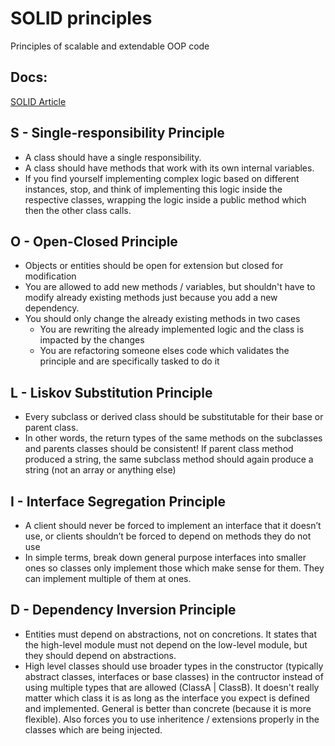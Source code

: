 # SOLID principles
Principles of scalable and extendable OOP code

## Docs:
[SOLID Article](https://www.digitalocean.com/community/conceptual-articles/s-o-l-i-d-the-first-five-principles-of-object-oriented-design#dependency-inversion-principle)

## S - Single-responsibility Principle
- A class should have a single responsibility.
- A class should have methods that work with its own internal variables. 
- If you find yourself implementing complex logic based on different instances, stop, and think of implementing this logic inside the respective classes, wrapping the logic inside a public method which then the other class calls.

## O - Open-Closed Principle
- Objects or entities should be open for extension but closed for modification
- You are allowed to add new methods / variables, but shouldn't have to modify already existing methods just because you add a new dependency.
- You should only change the already existing methods in two cases 
    - You are rewriting the already implemented logic and the class is impacted by the changes
    - You are refactoring someone elses code which validates the principle and are specifically tasked to do it

## L - Liskov Substitution Principle
- Every subclass or derived class should be substitutable for their base or parent class.
- In other words, the return types of the same methods on the subclasses and parents classes should be consistent! If parent class method produced a string, the same subclass method should again produce a string (not an array or anything else)

## I - Interface Segregation Principle
- A client should never be forced to implement an interface that it doesn’t use, or clients shouldn’t be forced to depend on methods they do not use
- In simple terms, break down general purpose interfaces into smaller ones so classes only implement those which make sense for them. They can implement multiple of them at ones.

## D - Dependency Inversion Principle
- Entities must depend on abstractions, not on concretions. It states that the high-level module must not depend on the low-level module, but they should depend on abstractions.
- High level classes should use broader types in the constructor (typically abstract classes, interfaces or base classes) in the contructor instead of using multiple types that are allowed (ClassA | ClassB). It doesn't really matter which class it is as long as the interface you expect is defined and implemented. General is better than concrete (because it is more flexible). Also forces you to use inheritence / extensions properly in the classes which are being injected.
